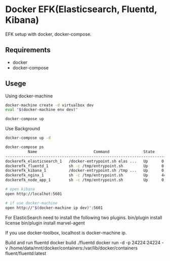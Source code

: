 # Docker EFK(Elasticsearch, Fluentd, Kibana)

EFK setup with docker, docker-compose.

## Requirements

- docker
- docker-compose

## Usege

Using docker-machine

```sh
docker-machine create -d virtualbox dev
eval "$(docker-machine env dev)"
```

```sh
docker-compose up
```

Use Background

```sh
docker-compose up -d
```

```sh
docker-compose ps
          Name                         Command               State                Ports
-----------------------------------------------------------------------------------------------------
dockerefk_elasticsearch_1   /docker-entrypoint.sh elas ...   Up      0.0.0.0:9200->9200/tcp, 9300/tcp
dockerefk_fluentd_1         sh -c /tmp/entrypoint.sh         Up      0.0.0.0:24224->24224/tcp
dockerefk_kibana_1          /docker-entrypoint.sh /tmp ...   Up      0.0.0.0:5601->5601/tcp
dockerefk_nginx_1           sh -c /tmp/entrypoint.sh         Up      443/tcp, 0.0.0.0:80->80/tcp
dockerefk_node_app_1        sh -c /tmp/entrypoint.sh         Up      0.0.0.0:8080->8080/tcp
```

```sh
# open kibana
open http://localhot:5601

# if use docker-machine
open http://"$(docker-machine ip dev)":5601
```
For ElasticSearch need to install the following two plugins.
bin/plugin install license
bin/plugin install marvel-agent

If you use docker-toolbox, localhost is docker-machine ip.


Build and run fluentd
docker build ./fluentd
docker run -d -p 24224:24224 -v /home/data/mnt/docker/containers:/var/lib/docker/containers fluent/fluentd:latest
